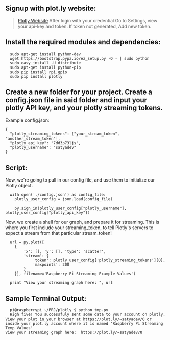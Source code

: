 Signup with plot.ly website:
---------------------------

> [Plotly Website](https://plot.ly)
> After login with your credential
> Go to Settings, view your api-key and token.
> If token not generated, Add new token.

Install the required modules and dependencies:
---------------------------------------------
```
  sudo apt-get install python-dev
  wget https://bootstrap.pypa.io/ez_setup.py -O - | sudo python
  sudo easy_install -U distribute
  sudo apt-get install python-pip
  sudo pip install rpi.gpio
  sudo pip install plotly
```

Create a new folder for your project. Create a config.json file in said folder 
and input your plotly API key, and your plotly streaming tokens.
--------
Example config.json:
```
{
  "plotly_streaming_tokens": ["your_stream_token", "another_stream_token"],
  "plotly_api_key": "7dd3p73ljs",
  "plotly_username": "satyadev"
}
```

Script:
------
Now, we're going to pull in our config file, and use them to initialize our Plotly object.

```
  with open('./config.json') as config_file:
    plotly_user_config = json.load(config_file)

    py.sign_in(plotly_user_config["plotly_username"], plotly_user_config["plotly_api_key"])
```

Now, we create a shell for our graph, and prepare it for streaming. 
This is where you first include your streaming_token, to tell Plotly's 
servers to expect a stream from that particular stream_token!
```
  url = py.plot([
    {
        'x': [], 'y': [], 'type': 'scatter',
        'stream': {
            'token': plotly_user_config['plotly_streaming_tokens'][0],
            'maxpoints': 200
        }
    }], filename='Raspberry Pi Streaming Example Values')

  print "View your streaming graph here: ", url
```

Sample Terminal Output:
----------------------
```
  pi@raspberrypi ~/PRJ/plotly $ python tmp.py
  High five! You successfuly sent some data to your account on plotly. View your plot in your browser at https://plot.ly/~satyadev/0 or inside your plot.ly account where it is named 'Raspberry Pi Streaming Temp Values'
View your streaming graph here:  https://plot.ly/~satyadev/0
```
